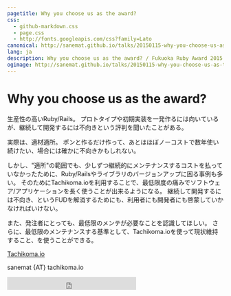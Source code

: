 ```yaml
---
pagetitle: Why you choose us as the award?
css:
  - github-markdown.css
  - page.css
  - http://fonts.googleapis.com/css?family=Lato
canonical: http://sanemat.github.io/talks/20150115-why-you-choose-us-as-the-award/
lang: ja
description: Why you choose us as the award? / Fukuoka Ruby Award 2015
ogimage: http://sanemat.github.io/talks/20150115-why-you-choose-us-as-the-award/interval-pull-requests.gif
---
```

<script type="text/javascript">
  window.analytics=window.analytics||[],window.analytics.methods=["identify","group","track","page","pageview","alias","ready","on","once","off","trackLink","trackForm","trackClick","trackSubmit"],window.analytics.factory=function(t){return function(){var a=Array.prototype.slice.call(arguments);return a.unshift(t),window.analytics.push(a),window.analytics}};for(var i=0;i<window.analytics.methods.length;i++){var key=window.analytics.methods[i];window.analytics[key]=window.analytics.factory(key)}window.analytics.load=function(t){if(!document.getElementById("analytics-js")){var a=document.createElement("script");a.type="text/javascript",a.id="analytics-js",a.async=!0,a.src=("https:"===document.location.protocol?"https://":"http://")+"cdn.segment.io/analytics.js/v1/"+t+"/analytics.min.js";var n=document.getElementsByTagName("script")[0];n.parentNode.insertBefore(a,n)}},window.analytics.SNIPPET_VERSION="2.0.9",
  window.analytics.load("ig7q6np7c1");
  window.analytics.page();
</script>

# Why you choose us as the award?

生産性の高いRuby/Rails。
プロトタイプや初期実装を一発作るには向いているが、継続して開発するには不向きという評判を聞いたことがある。

実際は、適材適所。
ポンと作るだけ作って、あとはほぼノーコストで数年使い続けたい、場合には確かに不向きかもしれない。

しかし、"適所"の範囲でも、少しずつ継続的にメンテナンスするコストを払っていなかったために、Ruby/Railsやライブラリのバージョンアップに困る事例も多い。
そのためにTachikoma.ioを利用することで、最低限度の痛みでソフトウェア/アプリケーションを長く使うことが出来るようになる。
継続して開発するには不向き、というFUDを解消するためにも、利用者にも開発者にも啓蒙していかなければいけない。

また、発注者にとっても、最低限のメンテが必要なことを認識してほしい。
さらに、最低限のメンテナンスする基準として、Tachikoma.ioを使って現状維持すること、を使うことができる。

[Tachikoma.io][tachikoma-io]

sanemat {AT} tachikoma.io

<iframe src="http://expando.github.io/add/?u=http%3A%2F%2Fsanemat.github.io%2Ftalks%2F20150115-why-you-choose-us-as-the-award%2F&t=Why%20you%20choose%20us%20as%20the%20award%3F%20%2F%20Fukuoka%20Ruby%20Award%202015" frameborder=0 frametransparency=1 scrolling=no height=30 width=300>
</iframe>

[tachikoma-io]:http://tachikoma.io/?utm_source=talk&utm_medium=slide&utm_campaign=20150115-why-you-choose-us-as-the-award
